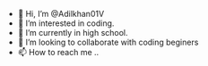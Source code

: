 - 👋 Hi, I’m @Adilkhan01V
- 👀 I’m interested in coding.
- 🌱 I’m currently in high school.
- 💞️ I’m looking to collaborate with coding beginers
- 📫 How to reach me ..

<!---
Adilkhan01V/Adilkhan01V is a ✨ special ✨ repository because its `README.md` (this file) appears on your GitHub profile.
You can click the Preview link to take a look at your changes.
--->
